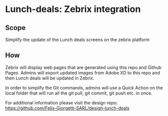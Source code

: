 # Lunch-deals: Zebrix integration 

## Scope
Simplify the update of the Lunch deals screens on the zebrix platform

## How
Zebrix will display web pages that are generated using this repo and Github Pages.
Admins will export updated images from Adobe XD to this repo and then Lunch deals will be updated in Zebrix.

In order to simplify the Git commands, admins will use a Quick Action on the local folder that will run all the git pull, git commit, git push etc. in once.


For additional information please visit the design repo: 
https://github.com/Felix-Giorgetti-SARL/design-lunch-deals

